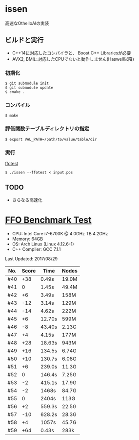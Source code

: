 issen
=====

高速なOthelloAIの実装

## ビルドと実行

- C++14に対応したコンパイラと、 Boost C++ Librariesが必要
- AVX2, BMIに対応したCPUでないと動作しません(Haswell以降)

### 初期化

```
$ git submodule init
$ git submodule update
$ cmake .
```

### コンパイル

    $ make
    
### 評価関数テーブルディレクトリの指定

    $ export VAL_PATH=/path/to/value/table/dir

### 実行

[ffotest](http://www.radagast.se/othello/ffotest.html)

    $ ./issen --ffotest < input.pos

## TODO

- さらなる高速化

# [FFO Benchmark Test](http://www.radagast.se/othello/ffotest.html)

* CPU: Intel Core i7-6700K @ 4.0GHz TB 4.2GHz
* Memory: 64GB
* OS: Arch Linux (Linux 4.12.6-1)
* C++ Compiler: GCC 7.1.1

Last Updated: 2017/08/29

|No.|Score| Time |Nodes|
|---|-----|------|-----|
|#40|  +38| 0.49s|19.0M|
|#41|    0| 1.45s|49.4M|
|#42|   +6| 3.49s| 158M|
|#43|  -12| 3.14s| 129M|
|#44|  -14| 4.62s| 222M|
|#45|   +6|12.70s| 599M|
|#46|   -8|43.40s|2.13G|
|#47|   +4| 4.15s| 177M|
|#48|  +28|18.63s| 943M|
|#49|  +16|134.5s|6.74G|
|#50|  +10|130.7s|6.08G|
|#51|   +6|239.0s|11.3G|
|#52|    0|146.4s|7.25G|
|#53|   -2|415.1s|17.9G|
|#54|   -2| 1468s|84.7G|
|#55|    0| 2404s| 113G|
|#56|   +2|559.3s|22.5G|
|#57|  -10|628.2s|28.3G|
|#58|   +4| 1057s|45.7G|
|#59|  +64| 0.43s| 283k|

